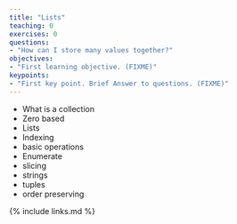 ```yaml
---
title: "Lists"
teaching: 0
exercises: 0
questions:
- "How can I store many values together?"
objectives:
- "First learning objective. (FIXME)"
keypoints:
- "First key point. Brief Answer to questions. (FIXME)"
---
```


- What is a collection
- Zero based
- Lists
- Indexing
- basic operations
- Enumerate
- slicing
- strings
- tuples
- order preserving


{% include links.md %}

